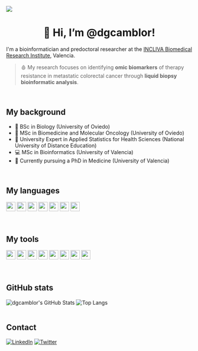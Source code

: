 ![](https://github.com/user-attachments/assets/86a021eb-125f-46c8-889c-94e0fc46f00a)

<h1 align="center">👋 Hi, I’m @dgcamblor!</h1>

I'm a bioinformatician and predoctoral researcher at the [INCLIVA Biomedical Research Institute](https://www.incliva.es/en/), Valencia.

> 🩸 My research focuses on identifying **omic biomarkers** of therapy resistance in metastatic colorectal cancer through **liquid biopsy bioinformatic analysis**.

<br>

## My background

- 🧬 BSc in Biology (University of Oviedo)
- 🏥 MSc in Biomedicine and Molecular Oncology (University of Oviedo)
- 🧮 University Expert in Applied Statistics for Health Sciences (National University of Distance Education)
- 💻 MSc in Bioinformatics (University of Valencia)
- 🏥 Currently pursuing a PhD in Medicine (University of Valencia) 

<br>

## My languages

<p>
  <img src="https://img.shields.io/badge/-R-276DC3?logo=R&logoColor=white" height="25"/>
  <img src="https://img.shields.io/badge/-Python-3776AB?logo=python&logoColor=white" height="25"/>
  <img src="https://img.shields.io/badge/-Bash-4EAA25?logo=gnubash&logoColor=white" height="25"/>
  <img src="https://img.shields.io/badge/-Nextflow-0dc09d" height="25"/>
  <img src="https://img.shields.io/badge/-Markdown-000000?logo=markdown&logoColor=white" height="25"/>
  <img src="https://img.shields.io/badge/-HTML5-E34F26?logo=html5&logoColor=white" height="25"/>
  <img src="https://img.shields.io/badge/-CSS3-1572B6?logo=css3&logoColor=white" height="25"/>
</p>

<br>

## My tools

<p>
  <img src="https://img.shields.io/badge/-Git-F05032?logo=git&logoColor=white" height="25"/>
  <img src="https://img.shields.io/badge/-Docker-2496ED?logo=docker&logoColor=white" height="25"/>
  <img src="https://img.shields.io/badge/-Singularity-1d315f" height="25"/>
  <img src="https://img.shields.io/badge/-Linux-FCC624?logo=linux&logoColor=black" height="25"/>
  <img src="https://img.shields.io/badge/-RStudio-75AADB?logo=rstudioide&logoColor=white" height="25"/>
  <img src="https://img.shields.io/badge/-Visual%20Studio%20Code-007ACC?logo=visualstudiocode&logoColor=white" height="25"/>
  <img src="https://github.com/user-attachments/assets/1bb66b6e-fcbf-41c5-85ea-e1fc5e7296cd" height="25"/>
  <img src="https://img.shields.io/badge/-ChatGPT-10A37F?logo=openai&logoColor=white" height="25"/>
</p>

<br>

## GitHub stats

<div>
  <img align="center" src="https://github-readme-stats.vercel.app/api?username=dgcamblor&custom_title=dgcamblor's%20GitHub%20Stats&show_icons=true&line_height=40&title_color=C41E3A&text_color=000000&icon_color=DE3163" alt="dgcamblor's GitHub Stats" />
  <img align="center" src="https://github-readme-stats.vercel.app/api/top-langs/?username=dgcamblor&title_color=C41E3A&text_color=000000" alt="Top Langs"/>
</div>

<br>

## Contact

[![LinkedIn](https://img.shields.io/badge/LinkedIn-Daniel%20González%20Camblor-0A66C2?logo=linkedin&logoColor=white&style=flat)](https://www.linkedin.com/in/dgcamblor/)
[![Twitter](https://img.shields.io/badge/-@dgcamblor-black?logo=x&logoColor=white&style=flat)](https://twitter.com/dgcamblor)
